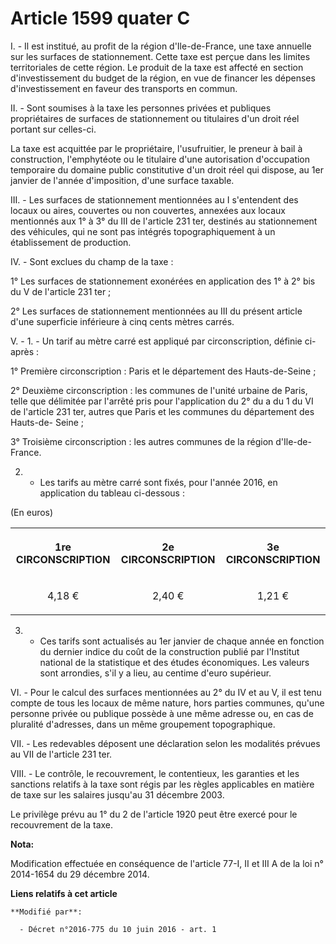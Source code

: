 # Article 1599 quater C

I. - Il est institué, au profit de la région d'Ile-de-France, une taxe annuelle sur les surfaces de stationnement. Cette taxe
est perçue dans les limites territoriales de cette région. Le produit de la taxe est affecté en section d'investissement du
budget de la région, en vue de financer les dépenses d'investissement en faveur des transports en commun. 

II. - Sont soumises à la taxe les personnes privées et publiques propriétaires de surfaces de stationnement ou titulaires
d'un droit réel portant sur celles-ci. 

La taxe est acquittée par le propriétaire, l'usufruitier, le preneur à bail à construction, l'emphytéote ou le titulaire
d'une autorisation d'occupation temporaire du domaine public constitutive d'un droit réel qui dispose, au 1er janvier de
l'année d'imposition, d'une surface taxable. 

III. - Les surfaces de stationnement mentionnées au I s'entendent des locaux ou aires, couvertes ou non couvertes, annexées
aux locaux mentionnés aux 1° à 3° du III de l'article 231 ter, destinés au stationnement des véhicules, qui ne sont pas
intégrés topographiquement à un établissement de production. 

IV. - Sont exclues du champ de la taxe : 

1° Les surfaces de stationnement exonérées en application des 1° à 2° bis du V de l'article 231 ter ; 

2° Les surfaces de stationnement mentionnées au III du présent article d'une superficie inférieure à cinq cents mètres
carrés. 

V. - 1. - Un tarif au mètre carré est appliqué par circonscription, définie ci-après : 

1° Première circonscription : Paris et le département des Hauts-de-Seine ; 

2° Deuxième circonscription : les communes de l'unité urbaine de Paris, telle que délimitée par l'arrêté pris pour
l'application du 2° du a du 1 du VI de l'article 231 ter, autres que Paris et les communes du département des Hauts-de-
Seine ; 

3° Troisième circonscription : les autres communes de la région d'Ile-de-France. 

2. - Les tarifs au mètre carré sont fixés, pour l'année 2016, en application du tableau ci-dessous : 

(En euros) 

<table>
    <tbody>
      <tr>
        <th>1re CIRCONSCRIPTION 

</th>
        <th>

2e CIRCONSCRIPTION 

</th>
        <th>

3e CIRCONSCRIPTION 

</th>
      </tr>
      <tr>
        <td align="center" valign="middle">

4,18 € 

</td>
        <td valign="middle" align="center">

2,40 € 

</td>
        <td valign="middle" align="center">

1,21 € 

</td>
      </tr>
    </tbody>
  </table>

3. - Ces tarifs sont actualisés au 1er janvier de chaque année en fonction du dernier indice du coût de la construction
publié par l'Institut national de la statistique et des études économiques. Les valeurs sont arrondies, s'il y a lieu, au
centime d'euro supérieur. 

VI. - Pour le calcul des surfaces mentionnées au 2° du IV et au V, il est tenu compte de tous les locaux de même nature, hors
parties communes, qu'une personne privée ou publique possède à une même adresse ou, en cas de pluralité d'adresses, dans un
même groupement topographique. 

VII. - Les redevables déposent une déclaration selon les modalités prévues au VII de l'article 231 ter. 

VIII. - Le contrôle, le recouvrement, le contentieux, les garanties et les sanctions relatifs à la taxe sont régis par les
règles applicables en matière de taxe sur les salaires jusqu'au 31 décembre 2003. 

Le privilège prévu au 1° du 2 de l'article 1920 peut être exercé pour le recouvrement de la taxe.

**Nota:**

Modification effectuée en conséquence de l'article 77-I, II et III A de la loi n° 2014-1654 du 29 décembre 2014.

**Liens relatifs à cet article**

	**Modifié par**:

	  - Décret n°2016-775 du 10 juin 2016 - art. 1
